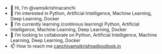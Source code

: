- 👋 Hi, I’m @vamsikrishnacanchi
- 👀 I’m interested in Python, Artificial Intelligence, Machine Learning, Deep Learning, Docker
- 🌱 I’m currently learning (continous learning) Python, Artificial Intelligence, Machine Learning, Deep Learning, Docker
- 💞️ I’m looking to collaborate on Python, Artificial Intelligence, Machine Learning, Deep Learning, Docker
- 📫 How to reach me canchivamsikrishna@outlook.in

<!---
vamsicanchi/vamsicanchi is a ✨ special ✨ repository because its `README.md` (this file) appears on your GitHub profile.
You can click the Preview link to take a look at your changes.
--->
